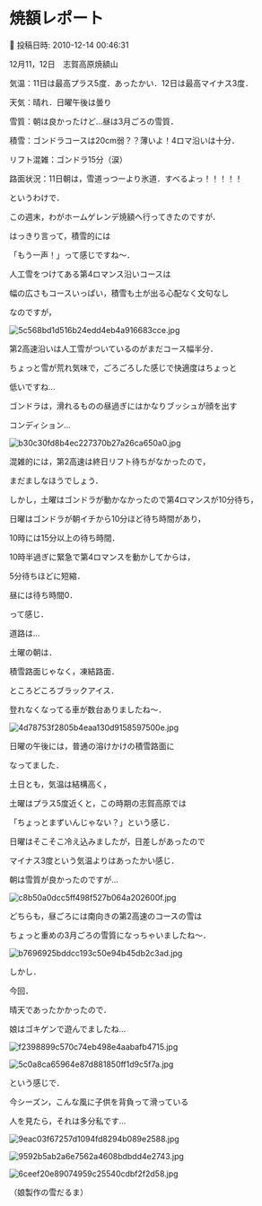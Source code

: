 # 焼額レポート

📅 投稿日時: 2010-12-14 00:46:31

12月11，12日　志賀高原焼額山





気温：11日は最高プラス5度．あったかい．12日は最高マイナス3度．


天気：晴れ．日曜午後は曇り


雪質：朝は良かったけど…昼は3月ごろの雪質．


積雪：ゴンドラコースは20cm弱？？薄いよ！4ロマ沿いは十分．


リフト混雑：ゴンドラ15分（涙）


路面状況：11日朝は，雪道っつーより氷道．すべるよっ！！！！！ 





というわけで．





この週末，わがホームゲレンデ焼額へ行ってきたのですが．





はっきり言って，積雪的には


「もう一声！」って感じですね～．


人工雪をつけてある第4ロマンス沿いコースは


幅の広さもコースいっぱい，積雪も土が出る心配なく文句なし


なのですが，




![5c568bd1d516b24edd4eb4a916683cce.jpg](images/5c568bd1d516b24edd4eb4a916683cce.jpg)




第2高速沿いは人工雪がついているのがまだコース幅半分．


ちょっと雪が荒れ気味で，ごろごろした感じで快適度はちょっと


低いですね…


ゴンドラは，滑れるものの昼過ぎにはかなりブッシュが顔を出す


コンディション…




![b30c30fd8b4ec227370b27a26ca650a0.jpg](images/b30c30fd8b4ec227370b27a26ca650a0.jpg)







混雑的には，第2高速は終日リフト待ちがなかったので，


まだましなほうでしょう．


しかし，土曜はゴンドラが動かなかったので第4ロマンスが10分待ち，


日曜はゴンドラが朝イチから10分ほど待ち時間があり，


10時には15分以上の待ち時間．


10時半過ぎに緊急で第4ロマンスを動かしてからは，


5分待ちほどに短縮．


昼には待ち時間0．


って感じ．





道路は…


土曜の朝は．


積雪路面じゃなく，凍結路面．


ところどころブラックアイス．


登れなくなってる車が数台ありましたね～．




![4d78753f2805b4eaa130d9158597500e.jpg](images/4d78753f2805b4eaa130d9158597500e.jpg)




日曜の午後には，普通の溶けかけの積雪路面に


なってました．





土日とも，気温は結構高く，


土曜はプラス5度近くと，この時期の志賀高原では


「ちょっとまずいんじゃない？」という感じ．


日曜はそこそこ冷え込みましたが，日差しがあったので


マイナス3度という気温よりはあったかい感じ．


朝は雪質が良かったのですが…




![c8b50a0dcc5ff498f527b064a202600f.jpg](images/c8b50a0dcc5ff498f527b064a202600f.jpg)




どちらも，昼ごろには南向きの第2高速のコースの雪は


ちょっと重めの3月ごろの雪質になっちゃいましたね～．




![b7696925bddcc193c50e94b45db2c3ad.jpg](images/b7696925bddcc193c50e94b45db2c3ad.jpg)







しかし．


今回．


晴天であったかかったので．





娘はゴキゲンで遊んでましたね…




![f2398899c570c74eb498e4aabafb4715.jpg](images/f2398899c570c74eb498e4aabafb4715.jpg)






![5c0a8ca65964e87d881850ff1d9c5f7a.jpg](images/5c0a8ca65964e87d881850ff1d9c5f7a.jpg)







という感じで．





今シーズン，こんな風に子供を背負って滑っている


人を見たら，それは多分私です…




![9eac03f67257d1094fd8294b089e2588.jpg](images/9eac03f67257d1094fd8294b089e2588.jpg)















![9592b5ab2a6e7562a4608bdbdd4e2743.jpg](images/9592b5ab2a6e7562a4608bdbdd4e2743.jpg)



![6ceef20e89074959c25540cdbf2f2d58.jpg](images/6ceef20e89074959c25540cdbf2f2d58.jpg)




（娘製作の雪だるま）
